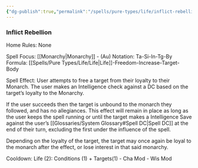 ```yaml
---
{"dg-publish":true,"permalink":"/spells/pure-types/life/inflict-rebellion/","tags":["Spell/Life","Spell/Monarchy","Spell/Utility"]}
---
```


### Inflict Rebellion
Home Rules: None

Spell Focus: [[Monarchy\|Monarchy]] - (Au)
Notation: Ta-Si-In-Tg-By 
Formula: [[Spells/Pure Types/Life/Life\|Life]]-Freedom-Increase-Target-Body

Spell Effect:
User attempts to free a target from their loyalty to their Monarch. The user makes an Intelligence check against a DC based on the target’s loyalty to the Monarchy.

If the user succeeds then the target is unbound to the monarch they followed, and has no allegiances. This effect will remain in place as long as the user keeps the spell running or until the target makes a Intelligence Save against the user’s [[Glossaries/System Glossary#Spell DC\|Spell DC]] at the end of their turn, excluding the first under the influence of the spell. 

Depending on the loyalty of the target, the target may once again be loyal to the monarch after the effect, or lose interest in that said monarchy.

Cooldown:
Life (2): Conditions (1) + Targets(1) - Cha Mod - Wis Mod